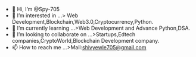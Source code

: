 - 👋 Hi, I’m @Spy-705
- 👀 I’m interested in ...> Web Development,Blockchain,Web3.0,Cryptocurrency,Python.
- 🌱 I’m currently learning ...>Web Development and Advance Python,DSA.
- 💞️ I’m looking to collaborate on ...>Startups,Edtech companies,CryptoWorld,Blockchain Development company.
- 📫 How to reach me ...>Mail:shivyewle705@gmail.com 

<!---
Spy-705/Spy-705 is a ✨ special ✨ repository because its `README.md` (this file) appears on your GitHub profile.
You can click the Preview link to take a look at your changes.
--->
